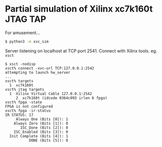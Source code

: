 # Partial simulation of Xilinx xc7k160t JTAG TAP

For amusement...

```sh
$ python3 -m xvc_sim
```

Server listening on localhost at TCP port 2541.
Connect with Xilinx tools.  eg. `xsct`

```
$ xsct -nodisp
xsct% connect -xvc-url TCP:127.0.0.1:2542
attempting to launch hw_server
...
xsct% targets
  1  xc7k160t
xsct% jtag targets
  1  Xilinx Virtual Cable 127.0.0.1:2542
     2  xc7k160t (idcode 0364c093 irlen 6 fpga)
xsct% fpga -state
FPGA is not configured
xsct% fpga -ir-status
IR STATUS: 17
     Always One (Bits [0]): 1
    Always Zero (Bits [1]): 0
       ISC_Done (Bits [2]): 0
    ISC_Enabled (Bits [3]): 0
  Init Complete (Bits [4]): 1
           DONE (Bits [5]): 0
```
